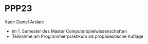 # PPP23
Kadir Daniel Arslan:
- im 1. Semester des Master Computerspielwissenschaften
- Teilnahme am Programmierpraktikum als propädeutische Auflage
